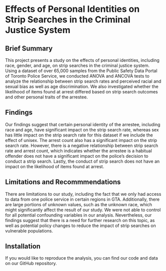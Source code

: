 # Effects of Personal Identities on Strip Searches in the Criminal Justice System
## Brief Summary
This project presents a study on the effects of personal identities, including race, gender, and age, on strip searches in the criminal justice system. Using a dataset of over 65,000 samples from the Public Safety Data Portal of Toronto Police Service, we conducted ANOVA and ANCOVA tests to analyze the relationship between strip search rates and perceived racial and sexual bias as well as age discrimination. We also investigated whether the likelihood of items found at arrest differed based on strip search outcomes and other personal traits of the arrestee.
## Findings
Our findings suggest that certain personal identity of the arrestee, including race and age, have significant impact on the strip search rate, whereas sex has little impact on the strip search rate for this dataset if we include the effect of unisex. The arrest count also has a significant impact on the strip search rate. However, there is a negative relationship between strip search rate and arrest count, which indicates whether the arrestee is a habitual offender does not have a significant impact on the police’s decision to conduct a strip search. Lastly, the conduct of strip search does not have an impact on the likelihood of items found at arrest. 
## Limitations and Recommmendations
There are limitations to our study, including the fact that we only had access to data from one police service in certain regions in GTA. Additionally, there are large portions of unknown values, such as the unknown race, which might significantly affect the result of our study. We were not able to control for all potential confounding variables in our analysis. Nevertheless, our findings suggest that there is a need for further research on this topic, as well as potential policy changes to reduce the impact of strip searches on vulnerable populations.
## Installation
If you would like to reproduce the analysis, you can find our code and data on our GitHub repository.
